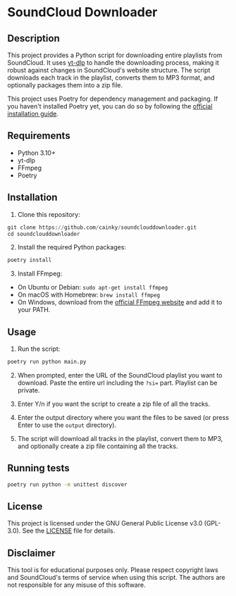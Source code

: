 # SoundCloud Downloader

## Description

This project provides a Python script for downloading entire playlists from SoundCloud. It uses [yt-dlp](https://github.com/yt-dlp/yt-dlp) to handle the downloading process, making it robust against changes in SoundCloud's website structure. The script downloads each track in the playlist, converts them to MP3 format, and optionally packages them into a zip file.

This project uses Poetry for dependency management and packaging. If you haven't installed Poetry yet, you can do so by following the [official installation guide](https://python-poetry.org/docs/#installation).

## Requirements

- Python 3.10+
- yt-dlp
- FFmpeg
- Poetry

## Installation

1. Clone this repository:
```python
git clone https://github.com/cainky/soundclouddownloader.git
cd soundclouddownloader
```

2. Install the required Python packages:
```python
poetry install
```

3. Install FFmpeg:
- On Ubuntu or Debian: `sudo apt-get install ffmpeg`
- On macOS with Homebrew: `brew install ffmpeg`
- On Windows, download from the [official FFmpeg website](https://www.ffmpeg.org/download.html) and add it to your PATH.

## Usage

1. Run the script:

```python
poetry run python main.py
```

2. When prompted, enter the URL of the SoundCloud playlist you want to download. Paste the entire url including the `?si=` part. Playlist can be private.

3. Enter Y/n if you want the script to create a zip file of all the tracks.

4. Enter the output directory where you want the files to be saved (or press Enter to use the `output` directory).

5. The script will download all tracks in the playlist, convert them to MP3, and optionally create a zip file containing all the tracks.

## Running tests
```bash
poetry run python -m unittest discover
```

## License

This project is licensed under the GNU General Public License v3.0 (GPL-3.0). See the [LICENSE](./LICENSE) file for details.

## Disclaimer

This tool is for educational purposes only. Please respect copyright laws and SoundCloud's terms of service when using this script. The authors are not responsible for any misuse of this software.
